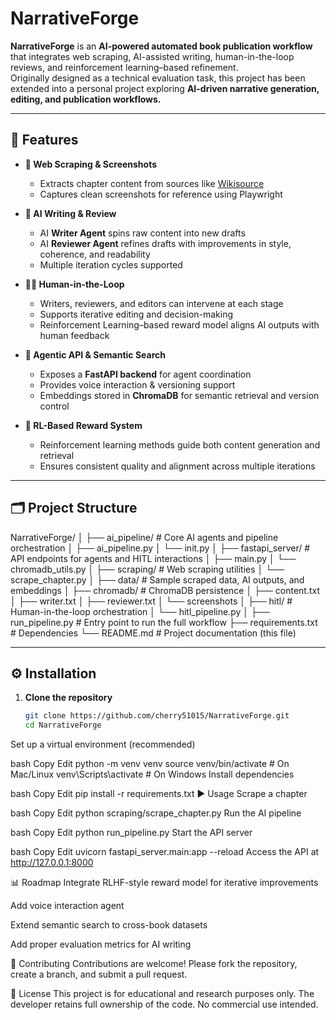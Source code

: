 # NarrativeForge

**NarrativeForge** is an **AI-powered automated book publication workflow** that integrates web scraping, AI-assisted writing, human-in-the-loop reviews, and reinforcement learning–based refinement.  
Originally designed as a technical evaluation task, this project has been extended into a personal project exploring **AI-driven narrative generation, editing, and publication workflows.**

---

## 🚀 Features

- **📖 Web Scraping & Screenshots**
  - Extracts chapter content from sources like [Wikisource](https://en.wikisource.org/wiki/The_Gates_of_Morning/Book_1/Chapter_1)
  - Captures clean screenshots for reference using Playwright

- **🤖 AI Writing & Review**
  - AI **Writer Agent** spins raw content into new drafts
  - AI **Reviewer Agent** refines drafts with improvements in style, coherence, and readability
  - Multiple iteration cycles supported

- **👨‍💻 Human-in-the-Loop**
  - Writers, reviewers, and editors can intervene at each stage
  - Supports iterative editing and decision-making
  - Reinforcement Learning–based reward model aligns AI outputs with human feedback

- **🔎 Agentic API & Semantic Search**
  - Exposes a **FastAPI backend** for agent coordination
  - Provides voice interaction & versioning support
  - Embeddings stored in **ChromaDB** for semantic retrieval and version control

- **🎯 RL-Based Reward System**
  - Reinforcement learning methods guide both content generation and retrieval
  - Ensures consistent quality and alignment across multiple iterations

---

## 🗂️ Project Structure
NarrativeForge/
│
├── ai_pipeline/ # Core AI agents and pipeline orchestration
│ ├── ai_pipeline.py
│ └── init.py
│
├── fastapi_server/ # API endpoints for agents and HITL interactions
│ ├── main.py
│ └── chromadb_utils.py
│
├── scraping/ # Web scraping utilities
│ └── scrape_chapter.py
│
├── data/ # Sample scraped data, AI outputs, and embeddings
│ ├── chromadb/ # ChromaDB persistence
│ ├── content.txt
│ ├── writer.txt
│ ├── reviewer.txt
│ └── screenshots
│
├── hitl/ # Human-in-the-loop orchestration
│ └── hitl_pipeline.py
│
├── run_pipeline.py # Entry point to run the full workflow
├── requirements.txt # Dependencies
└── README.md # Project documentation (this file)

---

## ⚙️ Installation

1. **Clone the repository**
   ```bash
   git clone https://github.com/cherry51015/NarrativeForge.git
   cd NarrativeForge
Set up a virtual environment (recommended)

bash
Copy
Edit
python -m venv venv
source venv/bin/activate   # On Mac/Linux
venv\Scripts\activate      # On Windows
Install dependencies

bash
Copy
Edit
pip install -r requirements.txt
▶️ Usage
Scrape a chapter

bash
Copy
Edit
python scraping/scrape_chapter.py
Run the AI pipeline

bash
Copy
Edit
python run_pipeline.py
Start the API server

bash
Copy
Edit
uvicorn fastapi_server.main:app --reload
Access the API at http://127.0.0.1:8000

📊 Roadmap
 Integrate RLHF-style reward model for iterative improvements

 Add voice interaction agent

 Extend semantic search to cross-book datasets

 Add proper evaluation metrics for AI writing

🤝 Contributing
Contributions are welcome! Please fork the repository, create a branch, and submit a pull request.

📜 License
This project is for educational and research purposes only.
The developer retains full ownership of the code.
No commercial use intended.

